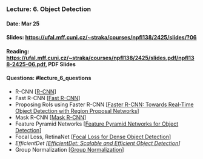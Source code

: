 ### Lecture: 6. Object Detection
#### Date: Mar 25
#### Slides: https://ufal.mff.cuni.cz/~straka/courses/npfl138/2425/slides/?06
#### Reading: https://ufal.mff.cuni.cz/~straka/courses/npfl138/2425/slides.pdf/npfl138-2425-06.pdf, PDF Slides
#### Questions: #lecture_6_questions

- R-CNN [[R-CNN](https://arxiv.org/abs/1311.2524)]
- Fast R-CNN [[Fast R-CNN](https://arxiv.org/abs/1504.08083)]
- Proposing RoIs using Faster R-CNN [[Faster R-CNN: Towards Real-Time Object Detection with Region Proposal Networks](https://arxiv.org/abs/1506.01497)]
- Mask R-CNN [[Mask R-CNN](https://arxiv.org/abs/1703.06870)]
- Feature Pyramid Networks [[Feature Pyramid Networks for Object Detection](https://arxiv.org/abs/1612.03144)]
- Focal Loss, RetinaNet [[Focal Loss for Dense Object Detection](https://arxiv.org/abs/1708.02002)]
- _EfficientDet [[EfficientDet: Scalable and Efficient Object Detection](https://arxiv.org/abs/1911.09070)]_
- Group Normalization [[Group Normalization](https://arxiv.org/abs/1803.08494)]
